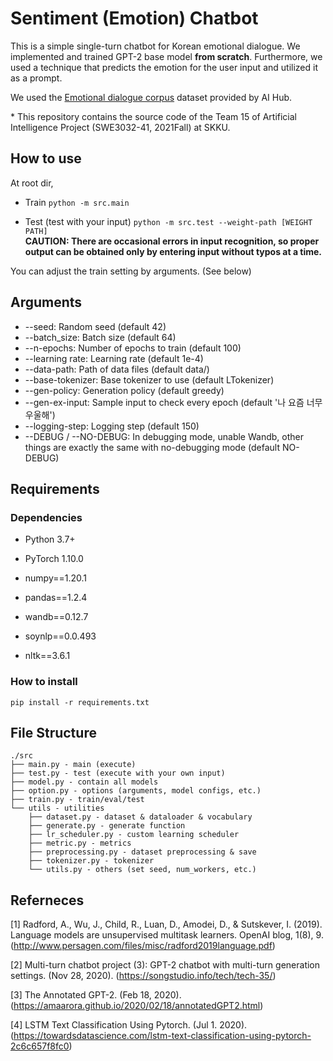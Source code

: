# Sentiment (Emotion) Chatbot
This is a simple single-turn chatbot for Korean emotional dialogue. We implemented and trained GPT-2 base model **from scratch**. Furthermore, we used a technique that predicts the emotion for the user input and utilized it as a prompt.

We used the [Emotional dialogue corpus](https://aihub.or.kr/aidata/7978) dataset provided by AI Hub.

\* This repository contains the source code of the Team 15 of Artificial Intelligence Project (SWE3032-41, 2021Fall) at SKKU.

## How to use
At root dir,
- Train
`python -m src.main`

- Test (test with your input)
`python -m src.test --weight-path [WEIGHT PATH]`  
**CAUTION: There are occasional errors in input recognition, so proper output can be obtained only by entering input without typos at a time.**

You can adjust the train setting by arguments. (See below)

## Arguments
- --seed: Random seed (default 42)
- --batch_size: Batch size (default 64)
- --n-epochs: Number of epochs to train (default 100)
- --learning rate: Learning rate (default 1e-4)
- --data-path: Path of data files (default data/)
- --base-tokenizer: Base tokenizer to use (default LTokenizer)
- --gen-policy: Generation policy (default greedy)
- --gen-ex-input: Sample input to check every epoch (default '나 요즘 너무 우울해')
- --logging-step: Logging step (default 150)
- --DEBUG / --NO-DEBUG: In debugging mode, unable Wandb, other things are exactly the same with no-debugging mode (default NO-DEBUG)

## Requirements
### Dependencies
- Python 3.7+
- PyTorch 1.10.0  
   
  
- numpy==1.20.1
- pandas==1.2.4
- wandb==0.12.7
- soynlp==0.0.493
- nltk==3.6.1

### How to install
```
pip install -r requirements.txt
```

## File Structure
```
./src
├── main.py - main (execute)
├── test.py - test (execute with your own input)
├── model.py - contain all models
├── option.py - options (arguments, model configs, etc.)
├── train.py - train/eval/test
└── utils - utilities
    ├── dataset.py - dataset & dataloader & vocabulary
    ├── generate.py - generate function
    ├── lr_scheduler.py - custom learning scheduler
    ├── metric.py - metrics
    ├── preprocessing.py - dataset preprocessing & save
    ├── tokenizer.py - tokenizer
    └── utils.py - others (set seed, num_workers, etc.)
```

## Referneces
[1] Radford, A., Wu, J., Child, R., Luan, D., Amodei, D., & Sutskever, I. (2019). Language models are unsupervised multitask learners. OpenAI blog, 1(8), 9.(http://www.persagen.com/files/misc/radford2019language.pdf)

[2] Multi-turn chatbot project (3): GPT-2 chatbot with multi-turn generation settings. (Nov 28, 2020). (https://songstudio.info/tech/tech-35/)

[3] The Annotated GPT-2. (Feb 18, 2020). (https://amaarora.github.io/2020/02/18/annotatedGPT2.html)

[4] LSTM Text Classification Using Pytorch. (Jul 1. 2020). (https://towardsdatascience.com/lstm-text-classification-using-pytorch-2c6c657f8fc0)